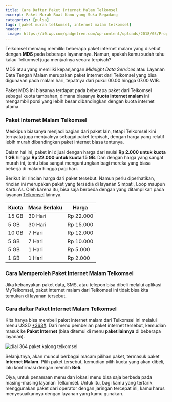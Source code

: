```yaml
---
title: Cara Daftar Paket Internet Malam Telkomsel
excerpt: Paket Murah Buat Kamu yang Suka Begadang
categories: [pulsa]
tags: [paket murah telkomsel, internet malam telkomsel]
header:
 image: https://i0.wp.com/gadgetren.com/wp-content/uploads/2018/03/Program-PastiBestDeal-Telkomsel-Featured.jpg
---
```


Telkomsel memang memiliki beberapa paket internet malam yang disebut dengan **MDS** pada beberapa layanannya. Namun, apakah kamu sudah tahu kalau Telkomsel juga menjualnya secara terpisah?

MDS atau yang memiliki kepanjangan _Midnight Data Services_ atau Layanan Data Tengah Malam merupakan paket internet dari Telkomsel yang bisa digunakan pada malam hari, tepatnya dari pukul 00.00 hingga 07.00 WIB.

Paket MDS ini biasanya terdapat pada beberapa paket dari Telkomsel sebagai kuota tambahan, dimana biasanya **kuota internet malam** ini mengambil porsi yang lebih besar dibandingkan dengan kuota internet utama.

### Paket Internet Malam Telkomsel

Meskipun biasanya menjadi bagian dari paket lain, tetapi Telkomsel kini ternyata juga menjualnya sebagai paket terpisah, dengan harga yang relatif lebih murah dibandingkan paket internet biasa tentunya.

Dalam hal ini, paket ini dijual dengan harga dari mulai **Rp 2.000 untuk kuota 1 GB** hingga **Rp 22.000 untuk kuota 15 GB**. Dan dengan harga yang sangat murah ini, tentu bisa sangat menguntungkan bagi mereka yang biasa bekerja di malam hingga pagi hari.

Berikut ini rincian harga dari paket tersebut. Namun perlu diperhatikan, rincian ini merupakan paket yang tersedia di layanan Simpati, Loop maupun Kartu As. Oleh karena itu, bisa saja berbeda dengan yang ditampilkan pada layanan [Telkomsel](https://id.m.wikipedia.org/wiki/Telkomsel) lainnya.

| Kuota | Masa Berlaku | Harga |
|---|---|---|
| 15 GB | 30 Hari | Rp 22.000 |
| 5 GB | 30 Hari | Rp 15.000 |
| 10 GB | 7 Hari | Rp 12.000 |
| 5 GB | 7 Hari | Rp 10.000 |
| 5 GB | 1 Hari | Rp 5.000 |
| 1 GB | 1 Hari | Rp 2.000 |

### Cara Memperoleh Paket Internet Malam Telkomsel

Jika kebanyakan paket data, SMS, atau telepon bisa dibeli melalui aplikasi MyTelkomsel, paket internet malam dari Telkomsel ini tidak bisa kita temukan di layanan tersebut.

### Cara daftar Paket Internet Malam Telkomsel

Kita hanya bisa membeli paket internet malam dari Telkomsel ini melalui menu USSD <a href="tel:*363#">*363#</a>. Dari menu pembelian paket internet tersebut, kemudian masuk ke **Paket Internet** (bisa ditemui di menu **paket lainnya** di beberapa layanan).

![dial 364 paket kalong telkomsel](https://i0.wp.com/gadgetren.com/wp-content/uploads/2019/02/Paket-Internet-Malam-Telkomsel.jpg)

Selanjutnya, akan muncul berbagai macam pilihan paket, termasuk paket **Internet Malam**. Pilih paket tersebut, kemudian pilih kuota yang akan dibeli, lalu konfirmasi dengan memilih **Beli**.

Oiya, untuk penamaan menu dan lokasi menu bisa saja berbeda pada masing-masing layanan Telkomsel. Untuk itu, bagi kamu yang tertarik menggunakan paket dari operator dengan jaringan tercepat ini, kamu harus menyesuaikannya dengan layanan yang kamu gunakan.
